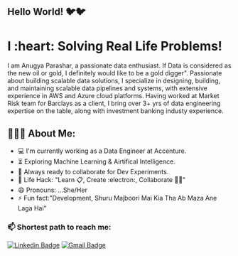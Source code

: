  <h2> Hello World! 🐦🐦</h2>
 
 <h1>I :heart: Solving Real Life Problems! </h1>

I am Anugya Parashar, a passionate data enthusiast. If Data is considered as the new oil or gold, I definitely would like to be a gold digger". Passionate about building scalable data solutions, I specialize in designing, building, and maintaining scalable data pipelines and systems, with extensive experience in AWS and Azure cloud platforms. Having worked at Market Risk team for Barclays as a client, I bring over 3+ yrs of data engineering expertise on the table, along with investment banking industy experience. 


<h2 align="left">👨🏻‍💻 About Me:</h2>

- :computer: I'm currently working as a Data Engineer at Accenture.
- :hourglass_flowing_sand:  Exploring Machine Learning & Airtifical Intelligence.
- :rocket: Always ready to collaborate for Dev Experiments.
- :dart: Life Hack: "Learn :clipboard:, Create :electron:, Collaborate :dancing_women:" 
- 😄 Pronouns: ...She/Her
- :zap: Fun fact:"Development, Shuru Majboori Mai Kia Tha Ab Maza Ane Laga Hai"<br>

### 📫 Shortest path to reach me:
[![Linkedin Badge](https://img.shields.io/badge/-Anugya-blue?style=flat-square&logo=Linkedin&logoColor=white&link=https://www.linkedin.com/in/anugya-parashar/)](https://www.linkedin.com/in/anugya-parashar/)            [![Gmail Badge](https://img.shields.io/badge/-Anugya-c14438?style=flat-square&logo=Gmail&logoColor=white&link=mailto:anugyaparashar50@gmail.com)](mailto:anugyaparashar50@gmail.com)

   
    

